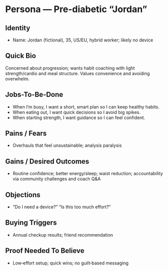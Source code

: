 # Persona — Pre‑diabetic “Jordan”

## Identity
- Name: Jordan (fictional), 35, US/EU, hybrid worker; likely no device

## Quick Bio
Concerned about progression; wants habit coaching with light strength/cardio and meal structure. Values convenience and avoiding overwhelm.

## Jobs-To-Be-Done
- When I’m busy, I want a short, smart plan so I can keep healthy habits.
- When eating out, I want quick decisions so I avoid big spikes.
- When starting strength, I want guidance so I can feel confident.

## Pains / Fears
- Overhauls that feel unsustainable; analysis paralysis

## Gains / Desired Outcomes
- Routine confidence; better energy/sleep; waist reduction; accountability via community challenges and coach Q&A

## Objections
- “Do I need a device?” “Is this too much effort?”

## Buying Triggers
- Annual checkup results; friend recommendation

## Proof Needed To Believe
- Low‑effort setup; quick wins; no guilt‑based messaging
